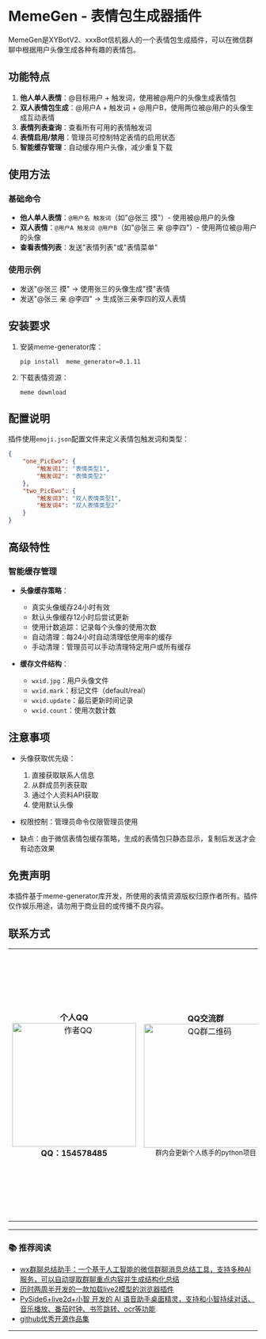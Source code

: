 # MemeGen - 表情包生成器插件

MemeGen是XYBotV2、xxxBot信机器人的一个表情包生成插件，可以在微信群聊中根据用户头像生成各种有趣的表情包。

## 功能特点

1. **他人单人表情**：@目标用户 + 触发词，使用被@用户的头像生成表情包
2. **双人表情包生成**：@用户A + 触发词 + @用户B，使用两位被@用户的头像生成互动表情
3. **表情列表查询**：查看所有可用的表情触发词
4. **表情启用/禁用**：管理员可控制特定表情的启用状态
5. **智能缓存管理**：自动缓存用户头像，减少重复下载

## 使用方法

### 基础命令

- **他人单人表情**：`@用户名 触发词`（如"@张三 摸"）- 使用被@用户的头像
- **双人表情**：`@用户A 触发词 @用户B`（如"@张三 亲 @李四"）- 使用两位被@用户的头像
- **查看表情列表**：发送"表情列表"或"表情菜单"

### 使用示例

- 发送"@张三 摸" → 使用张三的头像生成"摸"表情
- 发送"@张三 亲 @李四" → 生成张三亲李四的双人表情

## 安装要求

1. 安装meme-generator库：
   ```
   pip install  meme_generator=0.1.11
   ```

2. 下载表情资源：
   ```
   meme download
   ```

## 配置说明

插件使用`emoji.json`配置文件来定义表情包触发词和类型：

```json
{
    "one_PicEwo": {
        "触发词1": "表情类型1",
        "触发词2": "表情类型2"
    },
    "two_PicEwo": {
        "触发词3": "双人表情类型1",
        "触发词4": "双人表情类型2"
    }
}
```

## 高级特性

### 智能缓存管理

- **头像缓存策略**：
  - 真实头像缓存24小时有效
  - 默认头像缓存12小时后尝试更新
  - 使用计数追踪：记录每个头像的使用次数
  - 自动清理：每24小时自动清理低使用率的缓存
  - 手动清理：管理员可以手动清理特定用户或所有缓存

- **缓存文件结构**：
  - `wxid.jpg`：用户头像文件
  - `wxid.mark`：标记文件（default/real）
  - `wxid.update`：最后更新时间记录
  - `wxid.count`：使用次数计数

## 注意事项

- 头像获取优先级：
  1. 直接获取联系人信息
  2. 从群成员列表获取
  3. 通过个人资料API获取
  4. 使用默认头像

- 权限控制：管理员命令仅限管理员使用
- 缺点：由于微信表情包缓存策略，生成的表情包只静态显示，复制后发送才会有动态效果

## 免责声明

本插件基于meme-generator库开发，所使用的表情资源版权归原作者所有。插件仅作娱乐用途，请勿用于商业目的或传播不良内容。 

## 联系方式

<div align="center"><table><tbody><tr><td align="center"><b>个人QQ</b><br><img src="https://wmimg.com/i/1119/2025/02/67a96bb8d3ef6.jpg" width="250" alt="作者QQ"><br><b>QQ：154578485</b></td><td align="center"><b>QQ交流群</b><br><img src="https://wmimg.com/i/1119/2025/02/67a96bb8d6457.jpg" width="250" alt="QQ群二维码"><br><small>群内会更新个人练手的python项目</small></td><td align="center"><b>微信赞赏</b><br><img src="https://wmimg.com/i/1119/2024/09/66dd37a5ab6e8.jpg" width="500" alt="微信赞赏码"><br><small>要到饭咧？啊咧？啊咧？不给也没事~ 请随意打赏</small></td><td align="center"><b>支付宝赞赏</b><br><img src="https://wmimg.com/i/1119/2024/09/66dd3d6febd05.jpg" width="300" alt="支付宝赞赏码"><br><small>如果觉得有帮助,来包辣条犒劳一下吧~</small></td></tr></tbody></table></div>

---

### 📚 推荐阅读

-   [wx群聊总结助手：一个基于人工智能的微信群聊消息总结工具，支持多种AI服务，可以自动提取群聊重点内容并生成结构化总结](https://github.com/Vita0519/wechat_summary)
-   [历时两周半开发的一款加载live2模型的浏览器插件](https://www.allfather.top/archives/live2dkan-ban-niang)
-   [PySide6+live2d+小智 开发的 AI 语音助手桌面精灵，支持和小智持续对话、音乐播放、番茄时钟、书签跳转、ocr等功能](https://www.bilibili.com/video/BV1wN9rYFEze/?share_source=copy_web&vd_source=f3d1033524bcd51cf10e8312ef8376ff)
-   [github优秀开源作品集](https://www.allfather.top/mol2d/)

---
